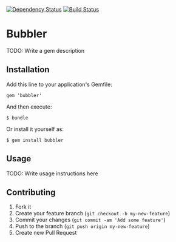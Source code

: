 [![Dependency Status](https://gemnasium.com/keveri/bubbler.png)](https://gemnasium.com/keveri/bubbler)
[![Build Status](https://secure.travis-ci.org/keveri/bubbler.png?branch=master)](http://travis-ci.org/keveri/bubbler)

# Bubbler

TODO: Write a gem description

## Installation

Add this line to your application's Gemfile:

    gem 'bubbler'

And then execute:

    $ bundle

Or install it yourself as:

    $ gem install bubbler

## Usage

TODO: Write usage instructions here

## Contributing

1. Fork it
2. Create your feature branch (`git checkout -b my-new-feature`)
3. Commit your changes (`git commit -am 'Add some feature'`)
4. Push to the branch (`git push origin my-new-feature`)
5. Create new Pull Request
